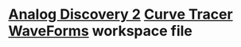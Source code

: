 # [Analog Discovery 2] [Curve Tracer] [WaveForms] workspace file

[Analog Discovery 2]: https://store.digilentinc.com/analog-discovery-2-100msps-usb-oscilloscope-logic-analyzer-and-variable-power-supply/
[Curve Tracer]: https://www.tindie.com/products/11913/
[WaveForms]: https://store.digilentinc.com/waveforms-previously-waveforms-2015/
